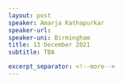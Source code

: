 ```yaml
---
layout: post
speaker: Amarja Kathapurkar
speaker-url: 
speaker-uni: Birmingham
title: 13 December 2021
subtitle: TBA

excerpt_separator: <!--more-->
---
```




<!--more-->
